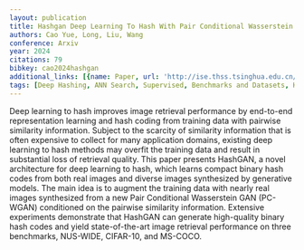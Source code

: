 ```yaml
---
layout: publication
title: Hashgan Deep Learning To Hash With Pair Conditional Wasserstein GAN
authors: Cao Yue, Long, Liu, Wang
conference: Arxiv
year: 2024
citations: 79
bibkey: cao2024hashgan
additional_links: [{name: Paper, url: 'http://ise.thss.tsinghua.edu.cn/~mlong/doc/hashgan-cvpr18.pdf'}]
tags: [Deep Hashing, ANN Search, Supervised, Benchmarks and Datasets, Has Code]
---
```

Deep learning to hash improves image retrieval performance by end-to-end representation learning and hash coding from training data with pairwise similarity information.
Subject to the scarcity of similarity information that is often
expensive to collect for many application domains, existing
deep learning to hash methods may overfit the training data
and result in substantial loss of retrieval quality. This paper
presents HashGAN, a novel architecture for deep learning
to hash, which learns compact binary hash codes from both
real images and diverse images synthesized by generative
models. The main idea is to augment the training data with
nearly real images synthesized from a new Pair Conditional
Wasserstein GAN (PC-WGAN) conditioned on the pairwise
similarity information. Extensive experiments demonstrate
that HashGAN can generate high-quality binary hash codes
and yield state-of-the-art image retrieval performance on
three benchmarks, NUS-WIDE, CIFAR-10, and MS-COCO.